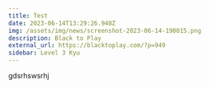 ```yaml
---
title: Test
date: 2023-06-14T13:29:26.948Z
img: /assets/img/news/screenshot-2023-06-14-190015.png
description: Black to Play
external_url: https://blacktoplay.com/?p=949
sidebar: Level 3 Kyu
---
```

g﻿dsrhswsrhj